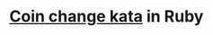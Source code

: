 # [Coin change kata](https://web.archive.org/web/20130216063932/http://craftsmanship.sv.cmu.edu/exercises/coin-change-kata) in Ruby
